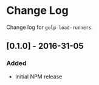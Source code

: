 # Change Log
Change log for `gulp-load-runners`.

## [0.1.0] - 2016-31-05
### Added
- Initial NPM release
